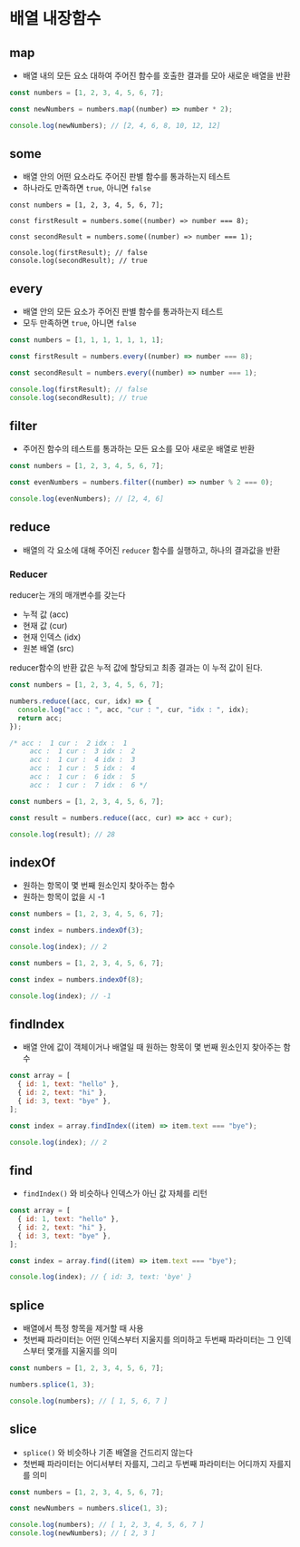 # 배열 내장함수

## map

- 배열 내의 모든 요소 대하여 주어진 함수를 호출한 결과를 모아 새로운 배열을 반환

```jsx
const numbers = [1, 2, 3, 4, 5, 6, 7];

const newNumbers = numbers.map((number) => number * 2);

console.log(newNumbers); // [2, 4, 6, 8, 10, 12, 12]
```

## some

- 배열 안의 어떤 요소라도 주어진 판별 함수를 통과하는지 테스트
- 하나라도 만족하면 `true`, 아니면 `false`

```
const numbers = [1, 2, 3, 4, 5, 6, 7];

const firstResult = numbers.some((number) => number === 8);

const secondResult = numbers.some((number) => number === 1);

console.log(firstResult); // false
console.log(secondResult); // true
```

## every

- 배열 안의 모든 요소가 주어진 판별 함수를 통과하는지 테스트
- 모두 만족하면 `true`, 아니면 `false`

```jsx
const numbers = [1, 1, 1, 1, 1, 1, 1];

const firstResult = numbers.every((number) => number === 8);

const secondResult = numbers.every((number) => number === 1);

console.log(firstResult); // false
console.log(secondResult); // true
```

## filter

- 주어진 함수의 테스트를 통과하는 모든 요소를 모아 새로운 배열로 반환

```jsx
const numbers = [1, 2, 3, 4, 5, 6, 7];

const evenNumbers = numbers.filter((number) => number % 2 === 0);

console.log(evenNumbers); // [2, 4, 6]
```

## reduce

- 배열의 각 요소에 대해 주어진 `reducer` 함수를 실행하고, 하나의 결과값을 반환

### Reducer

reducer는 개의 매개변수를 갖는다

- 누적 값 (acc)
- 현재 값 (cur)
- 현재 인덱스 (idx)
- 원본 배열 (src)

reducer함수의 반환 값은 누적 값에 할당되고 최종 결과는 이 누적 값이 된다.

```jsx
const numbers = [1, 2, 3, 4, 5, 6, 7];

numbers.reduce((acc, cur, idx) => {
  console.log("acc : ", acc, "cur : ", cur, "idx : ", idx);
  return acc;
});

/* acc :  1 cur :  2 idx :  1
	 acc :  1 cur :  3 idx :  2
	 acc :  1 cur :  4 idx :  3
	 acc :  1 cur :  5 idx :  4
	 acc :  1 cur :  6 idx :  5
	 acc :  1 cur :  7 idx :  6 */
```

```jsx
const numbers = [1, 2, 3, 4, 5, 6, 7];

const result = numbers.reduce((acc, cur) => acc + cur);

console.log(result); // 28
```

## indexOf

- 원하는 항목이 몇 번째 원소인지 찾아주는 함수
- 원하는 항목이 없을 시 -1

```jsx
const numbers = [1, 2, 3, 4, 5, 6, 7];

const index = numbers.indexOf(3);

console.log(index); // 2
```

```jsx
const numbers = [1, 2, 3, 4, 5, 6, 7];

const index = numbers.indexOf(8);

console.log(index); // -1
```

## findIndex

- 배열 안에 값이 객체이거나 배열일 때 원하는 항목이 몇 번째 원소인지 찾아주는 함수

```jsx
const array = [
  { id: 1, text: "hello" },
  { id: 2, text: "hi" },
  { id: 3, text: "bye" },
];

const index = array.findIndex((item) => item.text === "bye");

console.log(index); // 2
```

## find

- `findIndex()` 와 비슷하나 인덱스가 아닌 값 자체를 리턴

```jsx
const array = [
  { id: 1, text: "hello" },
  { id: 2, text: "hi" },
  { id: 3, text: "bye" },
];

const index = array.find((item) => item.text === "bye");

console.log(index); // { id: 3, text: 'bye' }
```

## splice

- 배열에서 특정 항목을 제거할 때 사용
- 첫번째 파라미터는 어떤 인덱스부터 지울지를 의미하고 두번째 파라미터는 그 인덱스부터 몇개를 지울지를 의미

```jsx
const numbers = [1, 2, 3, 4, 5, 6, 7];

numbers.splice(1, 3);

console.log(numbers); // [ 1, 5, 6, 7 ]
```

## slice

- `splice()` 와 비슷하나 기존 배열을 건드리지 않는다
- 첫번째 파라미터는 어디서부터 자를지, 그리고 두번째 파라미터는 어디까지 자를지 를 의미

```jsx
const numbers = [1, 2, 3, 4, 5, 6, 7];

const newNumbers = numbers.slice(1, 3);

console.log(numbers); // [ 1, 2, 3, 4, 5, 6, 7 ]
console.log(newNumbers); // [ 2, 3 ]
```